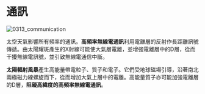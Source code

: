 # 通訊

![0313_communication](./static/0313_communication.png)

太空天氣影響所有頻率的通訊。**高頻率無線電通訊**利用電離層的反射作長距離訊號傳遞。由太陽耀斑產生的X射線可能使大氣層電離，並增強電離層中的D層，從而干擾無線電訊號，並引致無線電通信中斷。

**太陽輻射風暴**產生高能量帶電粒子、質子和電子。它們受地球磁場引導，沿著南北兩極磁力線螺旋而下，從而增加大氣上層中的電離。高能量質子亦可能加強電離層的D層，**阻礙高緯度的高頻率無線電通訊**。
